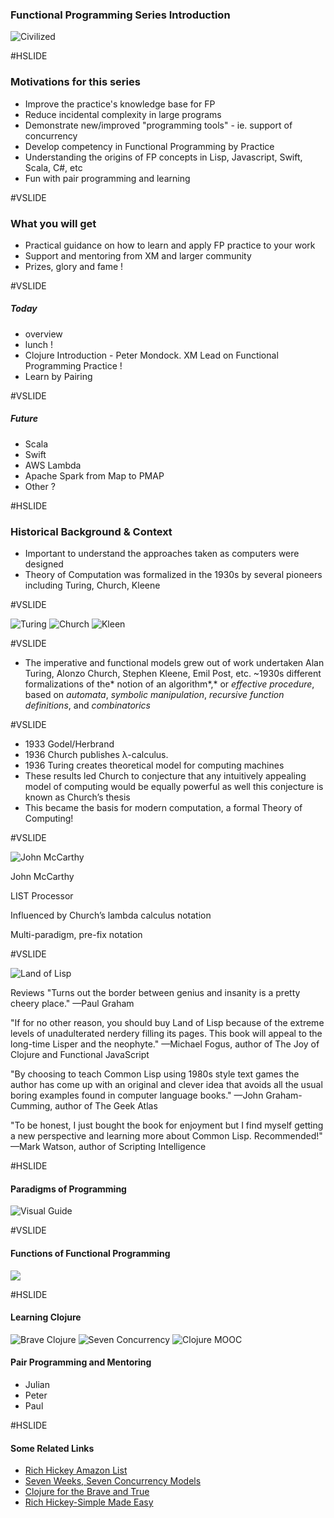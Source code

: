 
### Functional Programming Series Introduction ###

![Civilized](assets/cartoon.jpg)

#HSLIDE


### Motivations for this series ###


- Improve the practice's knowledge base for FP
- Reduce incidental complexity in large programs
- Demonstrate new/improved "programming tools" - ie. support of concurrency
- Develop competency in Functional Programming by Practice
- Understanding the origins of FP concepts in Lisp, Javascript, Swift, Scala, C#, etc
- Fun with pair programming and learning

#VSLIDE

### What you will get ###

- Practical guidance on how to learn and apply FP practice to your work
- Support and mentoring from XM and larger community
- Prizes, glory and fame !

#VSLIDE

##### Today

- overview
- lunch !
- Clojure Introduction - Peter Mondock. XM Lead on Functional Programming Practice !
- Learn by Pairing

#VSLIDE

##### Future
- Scala
- Swift
- AWS Lambda 
- Apache Spark from Map to PMAP
- Other ?

#HSLIDE

### Historical Background & Context ###

- Important to understand the approaches taken as computers were designed
- Theory of Computation was formalized in the 1930s by several pioneers including Turing, Church, Kleene 


#VSLIDE

![Turing](assets/turing.png) 
![Church](assets/church.png) 
![Kleen](assets/kleen.png)

#VSLIDE

- The imperative and functional models grew out of work undertaken Alan Turing, Alonzo Church, Stephen Kleene, Emil Post, etc. ~1930s  different formalizations of the* notion of an algorithm*,* or *effective procedure*, based on *automata*, *symbolic manipulation*, *recursive function definitions*, and *combinatorics*

#VSLIDE

- 1933 Godel/Herbrand
- 1936 Church publishes λ-calculus.
- 1936 Turing creates theoretical model for computing machines
- These results led Church to conjecture that any intuitively appealing model of computing would be equally powerful as well this conjecture is known as Church’s thesis
- This became the basis for modern computation, a formal Theory of Computing!    
    
#VSLIDE


![John McCarthy](assets/McCarthy.png)

John McCarthy

LIST Processor

Influenced by Church’s lambda calculus notation

Multi-paradigm, pre-fix notation


#VSLIDE

![Land of Lisp](assets/landoflisp.jpeg)

Reviews
"Turns out the border between genius and insanity is a pretty cheery place."
—Paul Graham

"If for no other reason, you should buy Land of Lisp because of the extreme levels of unadulterated nerdery filling its pages. This book will appeal to the long-time Lisper and the neophyte."
—Michael Fogus, author of The Joy of Clojure and Functional JavaScript

"By choosing to teach Common Lisp using 1980s style text games the author has come up with an original and clever idea that avoids all the usual boring examples found in computer language books."
—John Graham-Cumming, author of The Geek Atlas

"To be honest, I just bought the book for enjoyment but I find myself getting a new perspective and learning more about Common Lisp. Recommended!"
—Mark Watson, author of Scripting Intelligence


#HSLIDE

#### Paradigms of Programming ####

![Visual Guide](http://www.math-cs.gordon.edu/courses/cs323/LISP/3Paradigms.png)

#VSLIDE

#### Functions of Functional Programming ####

![](assets/fpconcepts.png)

#HSLIDE

#### Learning Clojure ####


![Brave Clojure](assets/brave.png)
![Seven Concurrency](assets/seven.jpg)
![Clojure MOOC](assets/mooc.png)

#### Pair Programming and Mentoring ####

- Julian
- Peter
- Paul

#HSLIDE

#### Some Related Links

- [Rich Hickey Amazon List](https://www.amazon.com/gp/richpub/listmania/fullview/R3LG3ZBZS4GCTH)
- [Seven Weeks, Seven Concurrency Models](https://pragprog.com/book/pb7con/seven-concurrency-models-in-seven-weeks)
- [Clojure for the Brave and True](http://www.braveclojure.com)
- [Rich Hickey-Simple Made Easy](https://www.google.com/url?sa=t&rct=j&q=&esrc=s&source=web&cd=1&ved=0ahUKEwigjZO72-fQAhVE6mMKHarmCBEQFggaMAA&url=https%3A%2F%2Fwww.infoq.com%2Fpresentations%2FSimple-Made-Easy&usg=AFQjCNF2-ym5CR0NR5uMfIbzKvBW-PtqBQ&sig2=dkm-nLgnxrg9jqmX4P7zMQ&bvm=bv.141320020,d.cGc)
